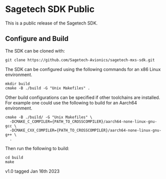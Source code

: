 # Sagetech SDK Public
This is a public release of the Sagetech SDK.

## Configure and Build
The SDK can be cloned with:
```
git clone https://github.com/Sagetech-Avionics/sagetech-mxs-sdk.git
```

The SDK can be configured using the following commands for an x86 Linux environment.
```
mkdir build
cmake -B ./build -G "Unix Makefiles" .
```

Other build configurations can be specified if other toolchains are installed. For example one could use the following to build for an Aarch64 environment.
```
cmake -B ./build/ -G "Unix Makefiles" \
  -DCMAKE_C_COMPILER={PATH_TO_CROSSCOMPILER}/aarch64-none-linux-gnu-gcc \
  -DCMAKE_CXX_COMPILER={PATH_TO_CROSSCOMPILER}/aarch64-none-linux-gnu-g++ \
  .
```

Then run the following to build:
```
cd build
make
```
v1.0 tagged Jan 16th 2023
